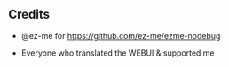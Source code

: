 ## Credits
- @ez-me for https://github.com/ez-me/ezme-nodebug

- Everyone who translated the WEBUI & supported me